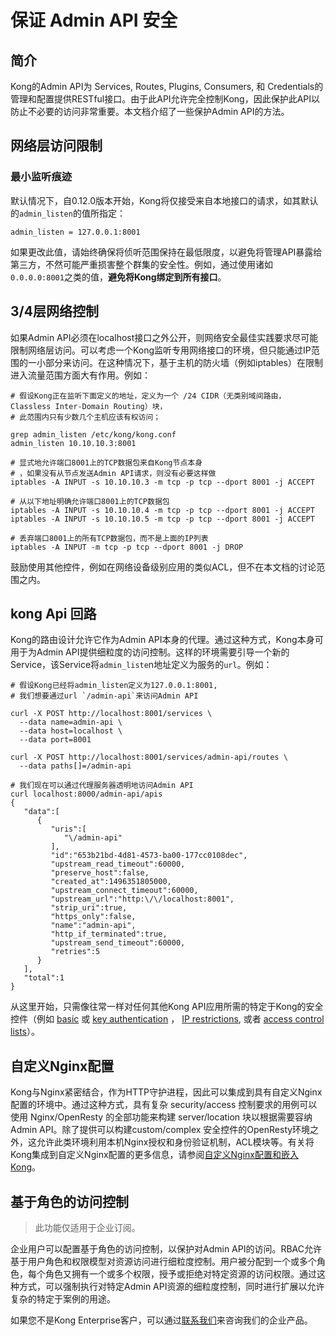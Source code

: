 # 保证 Admin API 安全

## 简介

Kong的Admin API为 Services, Routes, Plugins, Consumers, 和 Credentials的管理和配置提供RESTful接口。由于此API允许完全控制Kong，因此保护此API以防止不必要的访问非常重要。本文档介绍了一些保护Admin API的方法。

## 网络层访问限制

### 最小监听痕迹

默认情况下，自0.12.0版本开始，Kong将仅接受来自本地接口的请求，如其默认的`admin_listen`的值所指定：
```
admin_listen = 127.0.0.1:8001
```
如果更改此值，请始终确保将侦听范围保持在最低限度，以避免将管理API暴露给第三方，不然可能严重损害整个群集的安全性。例如，通过使用诸如`0.0.0.0:8001`之类的值，**避免将Kong绑定到所有接口**。

## 3/4层网络控制

如果Admin API必须在localhost接口之外公开，则网络安全最佳实践要求尽可能限制网络层访问。可以考虑一个Kong监听专用网络接口的环境，但只能通过IP范围的一小部分来访问。在这种情况下，基于主机的防火墙（例如iptables）在限制进入流量范围方面大有作用。例如：
```
# 假设Kong正在监听下面定义的地址，定义为一个 /24 CIDR（无类别域间路由，Classless Inter-Domain Routing）块，
# 此范围内只有少数几个主机应该有权访问；

grep admin_listen /etc/kong/kong.conf
admin_listen 10.10.10.3:8001

# 显式地允许端口8001上的TCP数据包来自Kong节点本身
# ，如果没有从节点发送Admin API请求，则没有必要这样做
iptables -A INPUT -s 10.10.10.3 -m tcp -p tcp --dport 8001 -j ACCEPT

# 从以下地址明确允许端口8001上的TCP数据包
iptables -A INPUT -s 10.10.10.4 -m tcp -p tcp --dport 8001 -j ACCEPT
iptables -A INPUT -s 10.10.10.5 -m tcp -p tcp --dport 8001 -j ACCEPT

# 丢弃端口8001上的所有TCP数据包，而不是上面的IP列表
iptables -A INPUT -m tcp -p tcp --dport 8001 -j DROP

```

鼓励使用其他控件，例如在网络设备级别应用的类似ACL，但不在本文档的讨论范围之内。

## kong Api 回路

Kong的路由设计允许它作为Admin API本身的代理。通过这种方式，Kong本身可用于为Admin API提供细粒度的访问控制。这样的环境需要引导一个新的Service，该Service将`admin_liste`n地址定义为服务的`url`。例如：
```
# 假设Kong已经将admin_listen定义为127.0.0.1:8001, 
# 我们想要通过url `/admin-api`来访问Admin API

curl -X POST http://localhost:8001/services \
  --data name=admin-api \
  --data host=localhost \
  --data port=8001

curl -X POST http://localhost:8001/services/admin-api/routes \
  --data paths[]=/admin-api

# 我们现在可以通过代理服务器透明地访问Admin API
curl localhost:8000/admin-api/apis
{
   "data":[
      {
         "uris":[
            "\/admin-api"
         ],
         "id":"653b21bd-4d81-4573-ba00-177cc0108dec",
         "upstream_read_timeout":60000,
         "preserve_host":false,
         "created_at":1496351805000,
         "upstream_connect_timeout":60000,
         "upstream_url":"http:\/\/localhost:8001",
         "strip_uri":true,
         "https_only":false,
         "name":"admin-api",
         "http_if_terminated":true,
         "upstream_send_timeout":60000,
         "retries":5
      }
   ],
   "total":1
}
```

从这里开始，只需像往常一样对任何其他Kong API应用所需的特定于Kong的安全控件（例如 [basic](https://docs.konghq.com/plugins/basic-authentication/) 或 [key authentication](https://docs.konghq.com/plugins/key-authentication) ， [IP restrictions](https://docs.konghq.com/plugins/ip-restriction), 或者 [access control lists](https://docs.konghq.com/plugins/acl)）。

## 自定义Nginx配置

Kong与Nginx紧密结合，作为HTTP守护进程，因此可以集成到具有自定义Nginx配置的环境中。通过这种方式，具有复杂 security/access 控制要求的用例可以使用 Nginx/OpenResty 的全部功能来构建 server/location 块以根据需要容纳Admin API。除了提供可以构建custom/complex 安全控件的OpenResty环境之外，这允许此类环境利用本机Nginx授权和身份验证机制，ACL模块等。有关将Kong集成到自定义Nginx配置的更多信息，请参阅[自定义Nginx配置和嵌入Kong](https://docs.konghq.com/1.1.x/configuration/#custom-nginx-configuration)。

## 基于角色的访问控制

> 此功能仅适用于企业订阅。

企业用户可以配置基于角色的访问控制，以保护对Admin API的访问。RBAC允许基于用户角色和权限模型对资源访问进行细粒度控制。用户被分配到一个或多个角色，每个角色又拥有一个或多个权限，授予或拒绝对特定资源的访问权限。通过这种方式，可以强制执行对特定Admin API资源的细粒度控制，同时进行扩展以允许复杂的特定于案例的用途。

如果您不是Kong Enterprise客户，可以通过[联系我们](https://docs.konghq.com/enterprise)来咨询我们的企业产品。





